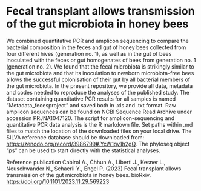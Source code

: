 # Fecal transplant allows transmission of the gut microbiota in honey bees

We combined quantitative PCR and amplicon sequencing to compare the bacterial composition in the feces and gut of honey bees collected from four different hives (generation no. 1), as well as in the gut of bees inoculated with the feces or gut homogenates of bees from generation no. 1 (generation no. 2). We found that the fecal microbiota is strikingly similar to the gut microbiota and that its inoculation to newborn microbiota-free bees allows the successful colonisation of their gut by all bacterial members of the gut microbiota. 
In the present repository, we provide all data, metadata and codes needed to reproduce the analyses of the published study. The dataset containing quantitative PCR results for all samples is named “Metadata_fecesproject” and saved both in .xls and .txt format. Raw amplicon sequences can be found on NCBI Sequence Read Archive under accession PRJNA1047120. The script for amplicon-sequencing and quantitative PCR data analysis is the R markdown file. Set paths within .md files to match the location of the downloaded files on your local drive. The SILVA reference database should be downloaded from: https://zenodo.org/record/3986799#.YcW1qy1h2gQ. The phyloseq object “ps” can be used to start directly with the statistical analyses.

Reference publication
Cabirol A., Chhun A., Liberti J., Kesner L., Neuschwander N., Schaerli Y., Engel P. (2023) Fecal transplant allows transmission of the gut microbiota in honey bees. bioRxiv. https://doi.org/10.1101/2023.11.29.569223
